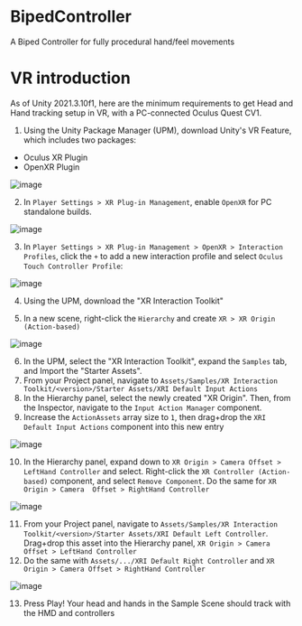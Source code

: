 # BipedController
A Biped Controller for fully procedural hand/feel movements


# VR introduction
As of Unity 2021.3.10f1, here are the minimum requirements to get Head and Hand tracking setup in VR, with a PC-connected Oculus Quest CV1.

1. Using the Unity Package Manager (UPM), download Unity's VR Feature, which includes two packages:
  - Oculus XR Plugin
  - OpenXR Plugin

![image](https://user-images.githubusercontent.com/8541667/220855089-405d779a-73a8-4d75-9e62-a062cd20dd92.png)
    
2. In `Player Settings > XR Plug-in Management`, enable `OpenXR` for PC standalone builds.

![image](https://user-images.githubusercontent.com/8541667/220855794-5d6e032d-1ce2-4617-a6fc-60fc055e3751.png)

3. In `Player Settings > XR Plug-in Management > OpenXR > Interaction Profiles`, click the `+` to add a new interaction profile and select `Oculus Touch Controller Profile`:

![image](https://user-images.githubusercontent.com/8541667/220855880-77d7640f-051f-421f-bdf4-c86b53d1e610.png)

4. Using the UPM, download the "XR Interaction Toolkit"

5. In a new scene, right-click the `Hierarchy` and create `XR > XR Origin (Action-based)`

![image](https://user-images.githubusercontent.com/8541667/220856537-88dd392f-f755-4cbd-af05-d63fd8ebf30c.png)

6. In the UPM, select the "XR Interaction Toolkit", expand the `Samples` tab, and Import the "Starter Assets".
7. From your Project panel, navigate to `Assets/Samples/XR Interaction Toolkit/<version>/Starter Assets/XRI Default Input Actions`
8. In the Hierarchy panel, select the newly created "XR Origin". Then, from the Inspector, navigate to the `Input Action Manager` component. 
9. Increase the `ActionAssets` array size to `1`, then drag+drop the `XRI Default Input Actions` component into this new entry

![image](https://user-images.githubusercontent.com/8541667/220859011-eda4899e-72ce-4d2a-83e8-535756835133.png)

10. In the Hierarchy panel, expand down to `XR Origin > Camera Offset > LeftHand Controller` and select. Right-click the `XR Controller (Action-based)` component, and select `Remove Component`. Do the same for `XR Origin > Camera  Offset > RightHand Controller`

![image](https://user-images.githubusercontent.com/8541667/220864294-1d248b13-c05f-4074-a51a-507939b34c6d.png)

11. From your Project panel, navigate to `Assets/Samples/XR Interaction Toolkit/<version>/Starter Assets/XRI Default Left Controller`. Drag+drop this asset into the Hierarchy panel, `XR Origin > Camera Offset > LeftHand Controller`
12. Do the same with `Assets/.../XRI Default Right Controller` and `XR Origin > Camera Offset > RightHand Controller`

![image](https://user-images.githubusercontent.com/8541667/220862460-ad61d6d4-c581-4d04-9786-a463b6906d93.png)

13. Press Play! Your head and hands in the Sample Scene should track with the HMD and controllers

